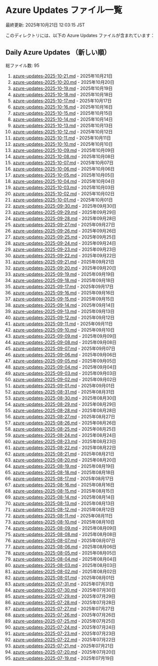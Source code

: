 # Azure Updates ファイル一覧

最終更新: 2025年10月21日 12:03:15 JST

このディレクトリには、以下の Azure Updates ファイルが含まれています：

## Daily Azure Updates （新しい順）

総ファイル数: 95

1. [azure-updates-2025-10-21.md](./azure-updates-2025-10-21.md) - 2025年10月21日
2. [azure-updates-2025-10-20.md](./azure-updates-2025-10-20.md) - 2025年10月20日
3. [azure-updates-2025-10-19.md](./azure-updates-2025-10-19.md) - 2025年10月19日
4. [azure-updates-2025-10-18.md](./azure-updates-2025-10-18.md) - 2025年10月18日
5. [azure-updates-2025-10-17.md](./azure-updates-2025-10-17.md) - 2025年10月17日
6. [azure-updates-2025-10-16.md](./azure-updates-2025-10-16.md) - 2025年10月16日
7. [azure-updates-2025-10-15.md](./azure-updates-2025-10-15.md) - 2025年10月15日
8. [azure-updates-2025-10-14.md](./azure-updates-2025-10-14.md) - 2025年10月14日
9. [azure-updates-2025-10-13.md](./azure-updates-2025-10-13.md) - 2025年10月13日
10. [azure-updates-2025-10-12.md](./azure-updates-2025-10-12.md) - 2025年10月12日
11. [azure-updates-2025-10-11.md](./azure-updates-2025-10-11.md) - 2025年10月11日
12. [azure-updates-2025-10-10.md](./azure-updates-2025-10-10.md) - 2025年10月10日
13. [azure-updates-2025-10-09.md](./azure-updates-2025-10-09.md) - 2025年10月09日
14. [azure-updates-2025-10-08.md](./azure-updates-2025-10-08.md) - 2025年10月08日
15. [azure-updates-2025-10-07.md](./azure-updates-2025-10-07.md) - 2025年10月07日
16. [azure-updates-2025-10-06.md](./azure-updates-2025-10-06.md) - 2025年10月06日
17. [azure-updates-2025-10-05.md](./azure-updates-2025-10-05.md) - 2025年10月05日
18. [azure-updates-2025-10-04.md](./azure-updates-2025-10-04.md) - 2025年10月04日
19. [azure-updates-2025-10-03.md](./azure-updates-2025-10-03.md) - 2025年10月03日
20. [azure-updates-2025-10-02.md](./azure-updates-2025-10-02.md) - 2025年10月02日
21. [azure-updates-2025-10-01.md](./azure-updates-2025-10-01.md) - 2025年10月01日
22. [azure-updates-2025-09-30.md](./azure-updates-2025-09-30.md) - 2025年09月30日
23. [azure-updates-2025-09-29.md](./azure-updates-2025-09-29.md) - 2025年09月29日
24. [azure-updates-2025-09-28.md](./azure-updates-2025-09-28.md) - 2025年09月28日
25. [azure-updates-2025-09-27.md](./azure-updates-2025-09-27.md) - 2025年09月27日
26. [azure-updates-2025-09-26.md](./azure-updates-2025-09-26.md) - 2025年09月26日
27. [azure-updates-2025-09-25.md](./azure-updates-2025-09-25.md) - 2025年09月25日
28. [azure-updates-2025-09-24.md](./azure-updates-2025-09-24.md) - 2025年09月24日
29. [azure-updates-2025-09-23.md](./azure-updates-2025-09-23.md) - 2025年09月23日
30. [azure-updates-2025-09-22.md](./azure-updates-2025-09-22.md) - 2025年09月22日
31. [azure-updates-2025-09-21.md](./azure-updates-2025-09-21.md) - 2025年09月21日
32. [azure-updates-2025-09-20.md](./azure-updates-2025-09-20.md) - 2025年09月20日
33. [azure-updates-2025-09-19.md](./azure-updates-2025-09-19.md) - 2025年09月19日
34. [azure-updates-2025-09-18.md](./azure-updates-2025-09-18.md) - 2025年09月18日
35. [azure-updates-2025-09-17.md](./azure-updates-2025-09-17.md) - 2025年09月17日
36. [azure-updates-2025-09-16.md](./azure-updates-2025-09-16.md) - 2025年09月16日
37. [azure-updates-2025-09-15.md](./azure-updates-2025-09-15.md) - 2025年09月15日
38. [azure-updates-2025-09-14.md](./azure-updates-2025-09-14.md) - 2025年09月14日
39. [azure-updates-2025-09-13.md](./azure-updates-2025-09-13.md) - 2025年09月13日
40. [azure-updates-2025-09-12.md](./azure-updates-2025-09-12.md) - 2025年09月12日
41. [azure-updates-2025-09-11.md](./azure-updates-2025-09-11.md) - 2025年09月11日
42. [azure-updates-2025-09-10.md](./azure-updates-2025-09-10.md) - 2025年09月10日
43. [azure-updates-2025-09-09.md](./azure-updates-2025-09-09.md) - 2025年09月09日
44. [azure-updates-2025-09-08.md](./azure-updates-2025-09-08.md) - 2025年09月08日
45. [azure-updates-2025-09-07.md](./azure-updates-2025-09-07.md) - 2025年09月07日
46. [azure-updates-2025-09-06.md](./azure-updates-2025-09-06.md) - 2025年09月06日
47. [azure-updates-2025-09-05.md](./azure-updates-2025-09-05.md) - 2025年09月05日
48. [azure-updates-2025-09-04.md](./azure-updates-2025-09-04.md) - 2025年09月04日
49. [azure-updates-2025-09-03.md](./azure-updates-2025-09-03.md) - 2025年09月03日
50. [azure-updates-2025-09-02.md](./azure-updates-2025-09-02.md) - 2025年09月02日
51. [azure-updates-2025-09-01.md](./azure-updates-2025-09-01.md) - 2025年09月01日
52. [azure-updates-2025-08-31.md](./azure-updates-2025-08-31.md) - 2025年08月31日
53. [azure-updates-2025-08-30.md](./azure-updates-2025-08-30.md) - 2025年08月30日
54. [azure-updates-2025-08-29.md](./azure-updates-2025-08-29.md) - 2025年08月29日
55. [azure-updates-2025-08-28.md](./azure-updates-2025-08-28.md) - 2025年08月28日
56. [azure-updates-2025-08-27.md](./azure-updates-2025-08-27.md) - 2025年08月27日
57. [azure-updates-2025-08-26.md](./azure-updates-2025-08-26.md) - 2025年08月26日
58. [azure-updates-2025-08-25.md](./azure-updates-2025-08-25.md) - 2025年08月25日
59. [azure-updates-2025-08-24.md](./azure-updates-2025-08-24.md) - 2025年08月24日
60. [azure-updates-2025-08-23.md](./azure-updates-2025-08-23.md) - 2025年08月23日
61. [azure-updates-2025-08-22.md](./azure-updates-2025-08-22.md) - 2025年08月22日
62. [azure-updates-2025-08-21.md](./azure-updates-2025-08-21.md) - 2025年08月21日
63. [azure-updates-2025-08-20.md](./azure-updates-2025-08-20.md) - 2025年08月20日
64. [azure-updates-2025-08-19.md](./azure-updates-2025-08-19.md) - 2025年08月19日
65. [azure-updates-2025-08-18.md](./azure-updates-2025-08-18.md) - 2025年08月18日
66. [azure-updates-2025-08-17.md](./azure-updates-2025-08-17.md) - 2025年08月17日
67. [azure-updates-2025-08-16.md](./azure-updates-2025-08-16.md) - 2025年08月16日
68. [azure-updates-2025-08-15.md](./azure-updates-2025-08-15.md) - 2025年08月15日
69. [azure-updates-2025-08-14.md](./azure-updates-2025-08-14.md) - 2025年08月14日
70. [azure-updates-2025-08-13.md](./azure-updates-2025-08-13.md) - 2025年08月13日
71. [azure-updates-2025-08-12.md](./azure-updates-2025-08-12.md) - 2025年08月12日
72. [azure-updates-2025-08-11.md](./azure-updates-2025-08-11.md) - 2025年08月11日
73. [azure-updates-2025-08-10.md](./azure-updates-2025-08-10.md) - 2025年08月10日
74. [azure-updates-2025-08-09.md](./azure-updates-2025-08-09.md) - 2025年08月09日
75. [azure-updates-2025-08-08.md](./azure-updates-2025-08-08.md) - 2025年08月08日
76. [azure-updates-2025-08-07.md](./azure-updates-2025-08-07.md) - 2025年08月07日
77. [azure-updates-2025-08-06.md](./azure-updates-2025-08-06.md) - 2025年08月06日
78. [azure-updates-2025-08-05.md](./azure-updates-2025-08-05.md) - 2025年08月05日
79. [azure-updates-2025-08-04.md](./azure-updates-2025-08-04.md) - 2025年08月04日
80. [azure-updates-2025-08-03.md](./azure-updates-2025-08-03.md) - 2025年08月03日
81. [azure-updates-2025-08-02.md](./azure-updates-2025-08-02.md) - 2025年08月02日
82. [azure-updates-2025-08-01.md](./azure-updates-2025-08-01.md) - 2025年08月01日
83. [azure-updates-2025-07-31.md](./azure-updates-2025-07-31.md) - 2025年07月31日
84. [azure-updates-2025-07-30.md](./azure-updates-2025-07-30.md) - 2025年07月30日
85. [azure-updates-2025-07-29.md](./azure-updates-2025-07-29.md) - 2025年07月29日
86. [azure-updates-2025-07-28.md](./azure-updates-2025-07-28.md) - 2025年07月28日
87. [azure-updates-2025-07-27.md](./azure-updates-2025-07-27.md) - 2025年07月27日
88. [azure-updates-2025-07-26.md](./azure-updates-2025-07-26.md) - 2025年07月26日
89. [azure-updates-2025-07-25.md](./azure-updates-2025-07-25.md) - 2025年07月25日
90. [azure-updates-2025-07-24.md](./azure-updates-2025-07-24.md) - 2025年07月24日
91. [azure-updates-2025-07-23.md](./azure-updates-2025-07-23.md) - 2025年07月23日
92. [azure-updates-2025-07-22.md](./azure-updates-2025-07-22.md) - 2025年07月22日
93. [azure-updates-2025-07-21.md](./azure-updates-2025-07-21.md) - 2025年07月21日
94. [azure-updates-2025-07-20.md](./azure-updates-2025-07-20.md) - 2025年07月20日
95. [azure-updates-2025-07-19.md](./azure-updates-2025-07-19.md) - 2025年07月19日
